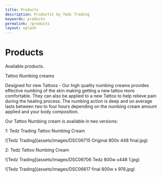 ```yaml
---
title: Products
description: Productst by Tedz Trading
keywords: products
permalink: /products
layout: splash
---
```

# Products



Available products.

Tattoo Numbing creams

Designed for new Tattoos - Our high quality numbing creams provides effective numbing of the skin making getting a new tattoo more comfortable.
They can also be applied to a new Tattoo to help relieve pain during the healing process.
The numbing action is deep and on average lasts between two to four hours depending on the numbing cream amount applied and your body composition.

Our Tattoo Numbing cream is available in two versions:

1: Tedz Trading Tattoo Numbing Cream

![Tedz Trading](assets/images/DSC06715 Original 800x 448 final.jpg)

2: Tedz Tattoo Numbing Cream

![Tedz Trading](assets/images/DSC06706 Tedz 800w x448 1.jpg)

![Tedz Trading](assets/images/DSC06617 final 800w x 976.jpg)
